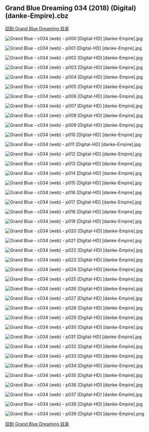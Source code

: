 ## Grand Blue Dreaming 034 (2018) (Digital) (danke-Empire).cbz


[回到 Grand Blue Dreaming 目录](https://github.com/alicewish/markdown/blob/master/series/Grand-Blue-Dreaming.md)


![Grand Blue - c034 (web) - p000 [Digital-HD] [danke-Empire].jpg](https://wx1.sinaimg.cn/large/6a9fdecagy1fpeur5o7u1j21j82cw7wh.jpg)

![Grand Blue - c034 (web) - p001 [Digital-HD] [danke-Empire].jpg](https://wx1.sinaimg.cn/large/6a9fdecagy1fpeurai7jrj21kw28zx6p.jpg)

![Grand Blue - c034 (web) - p002 [Digital-HD] [danke-Empire].jpg](https://wx1.sinaimg.cn/large/6a9fdecagy1fpeurh1qyoj21kw28zb29.jpg)

![Grand Blue - c034 (web) - p003 [Digital-HD] [danke-Empire].jpg](https://wx1.sinaimg.cn/large/6a9fdecagy1fpeurq1q60j21kw28zkjl.jpg)

![Grand Blue - c034 (web) - p004 [Digital-HD] [danke-Empire].jpg](https://wx1.sinaimg.cn/large/6a9fdecagy1fpeurxe5krj21kw28ze81.jpg)

![Grand Blue - c034 (web) - p005 [Digital-HD] [danke-Empire].jpg](https://wx1.sinaimg.cn/large/6a9fdecagy1fpeus4un4yj21kw28zb29.jpg)

![Grand Blue - c034 (web) - p006 [Digital-HD] [danke-Empire].jpg](https://wx1.sinaimg.cn/large/6a9fdecagy1fpeusaarluj21kw28zb29.jpg)

![Grand Blue - c034 (web) - p007 [Digital-HD] [danke-Empire].jpg](https://wx1.sinaimg.cn/large/6a9fdecagy1fpeusfsed9j21kw28z7wh.jpg)

![Grand Blue - c034 (web) - p008 [Digital-HD] [danke-Empire].jpg](https://wx1.sinaimg.cn/large/6a9fdecagy1fpeusnfxobj21kw28zb29.jpg)

![Grand Blue - c034 (web) - p009 [Digital-HD] [danke-Empire].jpg](https://wx1.sinaimg.cn/large/6a9fdecagy1fpeust5pl9j21kw28ze81.jpg)

![Grand Blue - c034 (web) - p010 [Digital-HD] [danke-Empire].jpg](https://wx1.sinaimg.cn/large/6a9fdecagy1fpeut6fk9tj21kw28zb29.jpg)

![Grand Blue - c034 (web) - p011 [Digital-HD] [danke-Empire].jpg](https://wx1.sinaimg.cn/large/6a9fdecagy1fpeutgkxotj21kw28z4qp.jpg)

![Grand Blue - c034 (web) - p012 [Digital-HD] [danke-Empire].jpg](https://wx1.sinaimg.cn/large/6a9fdecagy1fpeutr0fowj21kw28z7wh.jpg)

![Grand Blue - c034 (web) - p013 [Digital-HD] [danke-Empire].jpg](https://wx1.sinaimg.cn/large/6a9fdecagy1fpeuu23qebj21kw28ze81.jpg)

![Grand Blue - c034 (web) - p014 [Digital-HD] [danke-Empire].jpg](https://wx1.sinaimg.cn/large/6a9fdecagy1fpeuuaz3gjj21kw28z4qp.jpg)

![Grand Blue - c034 (web) - p015 [Digital-HD] [danke-Empire].jpg](https://wx1.sinaimg.cn/large/6a9fdecagy1fpeuukb8ogj21kw28z7wh.jpg)

![Grand Blue - c034 (web) - p016 [Digital-HD] [danke-Empire].jpg](https://wx1.sinaimg.cn/large/6a9fdecagy1fpeuuv6aaxj21kw28z7wh.jpg)

![Grand Blue - c034 (web) - p017 [Digital-HD] [danke-Empire].jpg](https://wx1.sinaimg.cn/large/6a9fdecagy1fpeuvb7kqgj21kw28znpd.jpg)

![Grand Blue - c034 (web) - p018 [Digital-HD] [danke-Empire].jpg](https://wx1.sinaimg.cn/large/6a9fdecagy1fpeuvl814bj21kw28ze81.jpg)

![Grand Blue - c034 (web) - p019 [Digital-HD] [danke-Empire].jpg](https://wx1.sinaimg.cn/large/6a9fdecagy1fpeuvrxm88j21kw28z4qp.jpg)

![Grand Blue - c034 (web) - p020 [Digital-HD] [danke-Empire].jpg](https://wx1.sinaimg.cn/large/6a9fdecagy1fpeuvymebej21kw28z1kx.jpg)

![Grand Blue - c034 (web) - p021 [Digital-HD] [danke-Empire].jpg](https://wx1.sinaimg.cn/large/6a9fdecagy1fpeuw40vqij21kw28z4qp.jpg)

![Grand Blue - c034 (web) - p022 [Digital-HD] [danke-Empire].jpg](https://wx1.sinaimg.cn/large/6a9fdecagy1fpeuw93hngj21kw28z7wh.jpg)

![Grand Blue - c034 (web) - p023 [Digital-HD] [danke-Empire].jpg](https://wx1.sinaimg.cn/large/6a9fdecagy1fpeuwfgsbyj21kw28zqv5.jpg)

![Grand Blue - c034 (web) - p024 [Digital-HD] [danke-Empire].jpg](https://wx1.sinaimg.cn/large/6a9fdecagy1fpeuwlrjoij21kw28zkjl.jpg)

![Grand Blue - c034 (web) - p025 [Digital-HD] [danke-Empire].jpg](https://wx1.sinaimg.cn/large/6a9fdecagy1fpeuwt72cfj21kw28z1kx.jpg)

![Grand Blue - c034 (web) - p026 [Digital-HD] [danke-Empire].jpg](https://wx1.sinaimg.cn/large/6a9fdecagy1fpeuwy88auj21kw28z7wh.jpg)

![Grand Blue - c034 (web) - p027 [Digital-HD] [danke-Empire].jpg](https://wx1.sinaimg.cn/large/6a9fdecagy1fpeux3v0quj21kw28z4qp.jpg)

![Grand Blue - c034 (web) - p028 [Digital-HD] [danke-Empire].jpg](https://wx1.sinaimg.cn/large/6a9fdecagy1fpeuxcnl3vj21kw28ze81.jpg)

![Grand Blue - c034 (web) - p029 [Digital-HD] [danke-Empire].jpg](https://wx1.sinaimg.cn/large/6a9fdecagy1fpeuxjpx9fj21kw28zhdt.jpg)

![Grand Blue - c034 (web) - p030 [Digital-HD] [danke-Empire].jpg](https://wx1.sinaimg.cn/large/6a9fdecagy1fpeuxq2znrj21kw28zhdt.jpg)

![Grand Blue - c034 (web) - p031 [Digital-HD] [danke-Empire].jpg](https://wx1.sinaimg.cn/large/6a9fdecagy1fpeuxw4g6vj21kw28zb29.jpg)

![Grand Blue - c034 (web) - p032 [Digital-HD] [danke-Empire].jpg](https://wx1.sinaimg.cn/large/6a9fdecagy1fpeuy2cifrj21kw28z7wh.jpg)

![Grand Blue - c034 (web) - p033 [Digital-HD] [danke-Empire].jpg](https://wx1.sinaimg.cn/large/6a9fdecagy1fpeuy7m056j21kw28zhdt.jpg)

![Grand Blue - c034 (web) - p034 [Digital-HD] [danke-Empire].jpg](https://wx1.sinaimg.cn/large/6a9fdecagy1fpeuydqzkkj21kw28zkjl.jpg)

![Grand Blue - c034 (web) - p035 [Digital-HD] [danke-Empire].jpg](https://wx1.sinaimg.cn/large/6a9fdecagy1fpeuyiv6knj21kw28z4qp.jpg)

![Grand Blue - c034 (web) - p036 [Digital-HD] [danke-Empire].jpg](https://wx1.sinaimg.cn/large/6a9fdecagy1fpeuyn5ufdj21kw28ze81.jpg)

![Grand Blue - c034 (web) - p037 [Digital-HD] [danke-Empire].jpg](https://wx1.sinaimg.cn/large/6a9fdecagy1fpeuyv3o12j21kw28zx6p.jpg)

![Grand Blue - c034 (web) - p038 [Digital-HD] [danke-Empire].jpg](https://wx1.sinaimg.cn/large/6a9fdecagy1fpeuz10lwej21kw28z4qp.jpg)

![Grand Blue - c034 (web) - p039 [Digital-HD] [danke-Empire].png](https://wx1.sinaimg.cn/large/6a9fdecagy1fpeuz3cnhaj21kw28z0qv.jpg)

[回到 Grand Blue Dreaming 目录](https://github.com/alicewish/markdown/blob/master/series/Grand-Blue-Dreaming.md)


